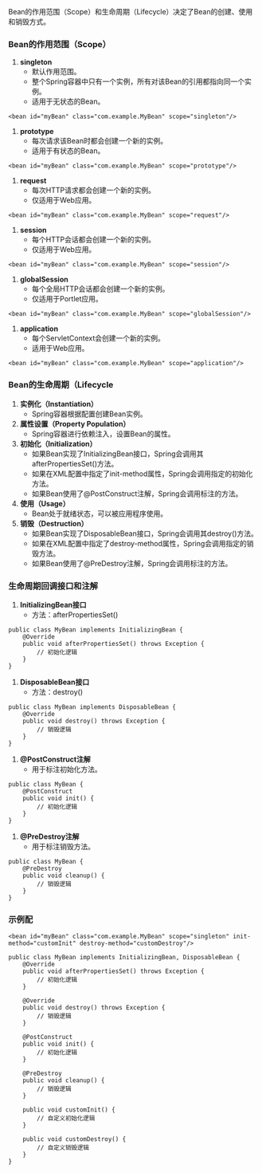 Bean的作用范围（Scope）和生命周期（Lifecycle）决定了Bean的创建、使用和销毁方式。
### Bean的作用范围（Scope）

1. **singleton**
   - 默认作用范围。
   - 整个Spring容器中只有一个实例，所有对该Bean的引用都指向同一个实例。
   - 适用于无状态的Bean。
```
<bean id="myBean" class="com.example.MyBean" scope="singleton"/>
```

1. **prototype**
   - 每次请求该Bean时都会创建一个新的实例。
   - 适用于有状态的Bean。
```
<bean id="myBean" class="com.example.MyBean" scope="prototype"/>
```

1. **request**
   - 每次HTTP请求都会创建一个新的实例。
   - 仅适用于Web应用。
```
<bean id="myBean" class="com.example.MyBean" scope="request"/>
```

1. **session**
   - 每个HTTP会话都会创建一个新的实例。
   - 仅适用于Web应用。
```
<bean id="myBean" class="com.example.MyBean" scope="session"/>
```

1. **globalSession**
   - 每个全局HTTP会话都会创建一个新的实例。
   - 仅适用于Portlet应用。
```
<bean id="myBean" class="com.example.MyBean" scope="globalSession"/>
```

1. **application**
   - 每个ServletContext会创建一个新的实例。
   - 适用于Web应用。
```
<bean id="myBean" class="com.example.MyBean" scope="application"/>
```
### Bean的生命周期（Lifecycle

1. **实例化（Instantiation）**
   - Spring容器根据配置创建Bean实例。
2. **属性设置（Property Population）**
   - Spring容器进行依赖注入，设置Bean的属性。
3. **初始化（Initialization）**
   - 如果Bean实现了InitializingBean接口，Spring会调用其afterPropertiesSet()方法。
   - 如果在XML配置中指定了init-method属性，Spring会调用指定的初始化方法。
   - 如果Bean使用了@PostConstruct注解，Spring会调用标注的方法。
4. **使用（Usage）**
   - Bean处于就绪状态，可以被应用程序使用。
5. **销毁（Destruction）**
   - 如果Bean实现了DisposableBean接口，Spring会调用其destroy()方法。
   - 如果在XML配置中指定了destroy-method属性，Spring会调用指定的销毁方法。
   - 如果Bean使用了@PreDestroy注解，Spring会调用标注的方法。
### 生命周期回调接口和注解

1. **InitializingBean接口**
   - 方法：afterPropertiesSet()
```
public class MyBean implements InitializingBean {
    @Override
    public void afterPropertiesSet() throws Exception {
        // 初始化逻辑
    }
}
```

1. **DisposableBean接口**
   - 方法：destroy()
```
public class MyBean implements DisposableBean {
    @Override
    public void destroy() throws Exception {
        // 销毁逻辑
    }
}
```

1. **@PostConstruct注解**
   - 用于标注初始化方法。
```
public class MyBean {
    @PostConstruct
    public void init() {
        // 初始化逻辑
    }
}
```

1. **@PreDestroy注解**
   - 用于标注销毁方法。
```
public class MyBean {
    @PreDestroy
    public void cleanup() {
        // 销毁逻辑
    }
}
```
### 示例配
```
<bean id="myBean" class="com.example.MyBean" scope="singleton" init-method="customInit" destroy-method="customDestroy"/>
```
```
public class MyBean implements InitializingBean, DisposableBean {
    @Override
    public void afterPropertiesSet() throws Exception {
        // 初始化逻辑
    }

    @Override
    public void destroy() throws Exception {
        // 销毁逻辑
    }

    @PostConstruct
    public void init() {
        // 初始化逻辑
    }

    @PreDestroy
    public void cleanup() {
        // 销毁逻辑
    }

    public void customInit() {
        // 自定义初始化逻辑
    }

    public void customDestroy() {
        // 自定义销毁逻辑
    }
}
```
# 
